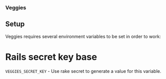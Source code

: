 ### Veggies ###

## Setup ##

Veggies requires several environment variables to be set in order to work:

# Rails secret key base #

`VEGGIES_SECRET_KEY` - Use rake secret to generate a value for this variable.